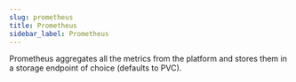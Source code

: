 ```yaml
---
slug: prometheus
title: Prometheus
sidebar_label: Prometheus
---
```


Prometheus aggregates all the metrics from the platform and stores them in a storage endpoint of choice (defaults to PVC).
